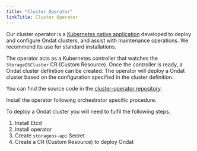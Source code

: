 ```yaml
---
title: "Cluster Operator"
linkTitle: Cluster Operator
---
```


Our cluster operator is a [Kubernetes native
application](https://kubernetes.io/docs/concepts/extend-kubernetes/extend-cluster/)
developed to deploy and configure Ondat clusters, and assist with
maintenance operations. We recommend its use for standard installations. 

The operator acts as a Kubernetes controller that watches the `StorageOSCluster`
CR (Custom Resource). Once the controller is ready, a Ondat cluster definition can be
created. The operator will deploy a Ondat cluster based on the
configuration specified in the cluster definition.

You can find the source code in the [cluster-operator
repository](https://github.com/storageos/cluster-operator).

Install the operator following orchestrator specific procedure.

To deploy a Ondat cluster you will need to fulfil the following steps.

1. Install Etcd
1. Install operator
1. Create `storageos-api` Secret
1. Create a CR (Custom Resource) to deploy Ondat
